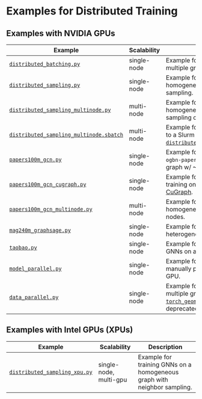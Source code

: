 # Examples for Distributed Training

## Examples with NVIDIA GPUs

| Example                                                                            | Scalability | Description                                                                                                                                                                                                                                                                                     |
| ---------------------------------------------------------------------------------- | ----------- | ----------------------------------------------------------------------------------------------------------------------------------------------------------------------------------------------------------------------------------------------------------------------------------------------- |
| [`distributed_batching.py`](./distributed_batching.py)                             | single-node | Example for training GNNs on multiple graphs.                                                                                                                                                                                                                                                   |
| [`distributed_sampling.py`](./distributed_sampling.py)                             | single-node | Example for training GNNs on a homogeneous graph with neighbor sampling.                                                                                                                                                                                                                        |
| [`distributed_sampling_multinode.py`](./distributed_sampling_multinode.py)         | multi-node  | Example for training GNNs on a homogeneous graph with neighbor sampling on multiple nodes.                                                                                                                                                                                                      |
| [`distributed_sampling_multinode.sbatch`](./distributed_sampling_multinode.sbatch) | multi-node  | Example for submitting a training job to a Slurm cluster using [`distributed_sampling_multi_node.py`](./distributed_sampling_multinode.py).                                                                                                                                                     |
| [`papers100m_gcn.py`](./papers100m_gcn.py)                                         | single-node | Example for training GNNs on the `ogbn-papers100M` homogeneous graph w/ ~1.6B edges.                                                                                                                                                                                                            |
| [`papers100m_gcn_cugraph.py`](./papers100m_gcn_cugraph.py%60)                      | single-node | Example for accelerating GNN training on `ogbn-papers100M` using [CuGraph](...).                                                                                                                                                                                                                |
| [`papers100m_gcn_multinode.py`](./papers100m_gcn_multinode.py)                     | multi-node  | Example for training GNNs on a homogeneous graph on multiple nodes.                                                                                                                                                                                                                             |
| [`mag240m_graphsage.py`](./mag240m_graphsage.py)                                   | single-node | Example for training GNNs on a large heterogeneous graph.                                                                                                                                                                                                                                       |
| [`taobao.py`](./taobao.py)                                                         | single-node | Example for training link prediction GNNs on a heterogeneous graph.                                                                                                                                                                                                                             |
| [`model_parallel.py`](./model_parallel.py)                                         | single-node | Example for model parallelism by manually placing layers on each GPU.                                                                                                                                                                                                                           |
| [`data_parallel.py`](./data_parallel.py)                                           | single-node | Example for training GNNs on multiple graphs. Note that [`torch_geometric.nn.DataParallel`](https://pytorch-geometric.readthedocs.io/en/latest/modules/nn.html#torch_geometric.nn.data_parallel.DataParallel) is deprecated and [discouraged](https://github.com/pytorch/pytorch/issues/65936). |

## Examples with Intel GPUs (XPUs)

| Example                                                        | Scalability            | Description                                                              |
| -------------------------------------------------------------- | ---------------------- | ------------------------------------------------------------------------ |
| [`distributed_sampling_xpu.py`](./distributed_sampling_xpu.py) | single-node, multi-gpu | Example for training GNNs on a homogeneous graph with neighbor sampling. |
